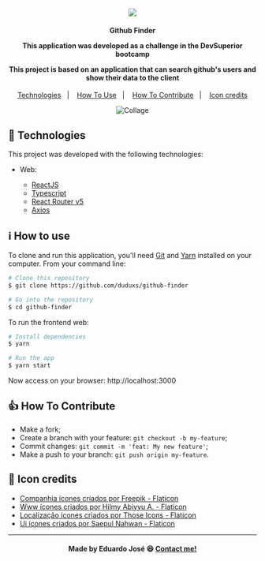 <h1 align="center">
<img src="https://ik.imagekit.io/27ewoxssse/logo192_4894pQW_P.png?updatedAt=1688747879021"> 
<br>
</h1>

<h4 align="center">
  <p>Github Finder</p>
  
  <p>This application was developed as a challenge in the DevSuperior bootcamp</p>

  <p>This project is based on an application that can search github's users and show their data to the client</p>
  
</h4>

<p align="center">
  <a href="#rocket-technologies">Technologies</a>&nbsp;&nbsp;&nbsp;|&nbsp;&nbsp;&nbsp;
  <a href="#information_source-how-to-use">How To Use</a>&nbsp;&nbsp;&nbsp;|&nbsp;&nbsp;&nbsp;
  <a href="#thumbsup-how-to-contribute">How To Contribute</a>&nbsp;&nbsp;&nbsp;|&nbsp;&nbsp;&nbsp;
  <a href="#memo-icon-credits">Icon credits</a>
</p>

<p align="center">
<img alt="Collage" src="https://ik.imagekit.io/27ewoxssse/github-finder_l6O1YlKM6.png?updatedAt=1688748123476"> 
</p>

## :rocket: Technologies

This project was developed with the following technologies:

- Web:

  - [ReactJS](https://reactjs.org/)
  - [Typescript](https://www.typescriptlang.org/)
  - [React Router v5](https://github.com/ReactTraining/react-router)
  - [Axios](https://github.com/axios/axios)

## :information_source: How to use
To clone and run this application, you'll need [Git](https://git-scm.com) and [Yarn](https://classic.yarnpkg.com/)  installed on your computer. From your command line:

```bash
# Clone this repository
$ git clone https://github.com/duduxs/github-finder

# Go into the repository
$ cd github-finder
```

To run the frontend web:

```bash
# Install dependencies
$ yarn

# Run the app
$ yarn start
```

Now access on your browser: http://localhost:3000

## :thumbsup: How To Contribute

-  Make a fork;
-  Create a branch with your feature: `git checkout -b my-feature`;
-  Commit changes: `git commit -m 'feat: My new feature'`;
-  Make a push to your branch: `git push origin my-feature`.

## :memo: Icon credits

<ul>
  <li><a href="https://www.flaticon.com/br/icones-gratis/companhia" title="companhia ícones">Companhia ícones criados por Freepik - Flaticon</a></li>
  <li><a href="https://www.flaticon.com/br/icones-gratis/www" title="www ícones">Www ícones criados por Hilmy Abiyyu A. - Flaticon</a></li>
  <li><a href="https://www.flaticon.com/br/icones-gratis/localizacao" title="localização ícones">Localização ícones criados por Those Icons - Flaticon</a></li>
  <li><a href="https://www.flaticon.com/br/icones-gratis/ui" title="ui ícones">Ui ícones criados por Saepul Nahwan - Flaticon</a></li>
</ul>

---

<h4 align="center">
    Made by Eduardo José 😆 <a href="https://www.linkedin.com/in/eduarddojose/" target="_blank">Contact me!</a>
</h4>



